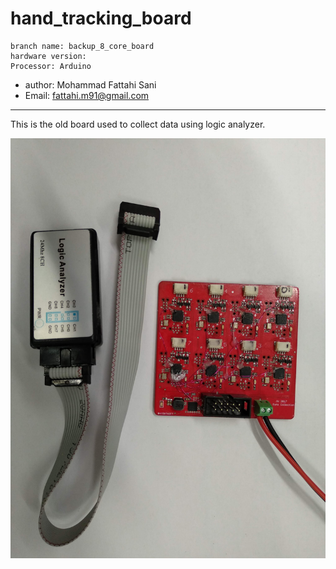 # hand_tracking_board

    branch name: backup_8_core_board
    hardware version: 
    Processor: Arduino 

* author: Mohammad Fattahi Sani
* Email: fattahi.m91@gmail.com

----------

This is the old board used to collect data using logic analyzer.

![Alt text](board.jpg?raw=true "Title")
